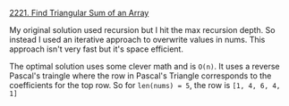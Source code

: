 [2221. Find Triangular Sum of an Array](https://leetcode.com/problems/find-triangular-sum-of-an-array/)

My original solution used recursion but I hit the max recursion depth. So instead I used an iterative approach to overwrite values in nums. This approach isn't very fast but it's space efficient.

The optimal solution uses some clever math and is `O(n)`. It uses a reverse Pascal's traingle where the row in Pascal's Triangle corresponds to the coefficients for the top row. So for `len(nums) = 5`, the row is `[1, 4, 6, 4, 1]`
